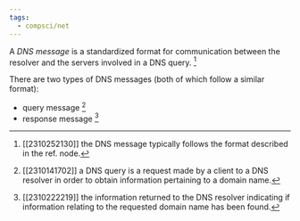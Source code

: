 ```yaml
---
tags:
  - compsci/net
---
```

A *DNS message* is a standardized format for communication between the resolver and the servers involved in a DNS query. [^1]

There are two types of DNS messages (both of which follow a similar format):
- query message [^2]
- response message [^3]

[^1]: [[2310252130]] the DNS message typically follows the format described in the ref. node.
[^2]: [[2310141702]] a DNS query is a request made by a client to a DNS resolver in order to obtain information pertaining to a domain name.
[^3]: [[2310222219]] the information returned to the DNS resolver indicating if information relating to the requested domain name has been found.